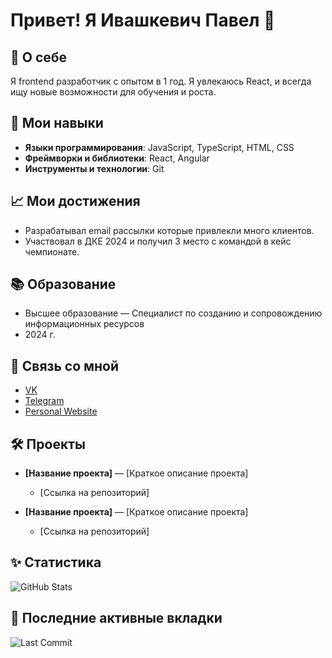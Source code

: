 # Привет! Я Ивашкевич Павел 👋

## 🚀 О себе
Я frontend разработчик с опытом в 1 год. Я увлекаюсь React, и всегда ищу новые возможности для обучения и роста.

## 🌟 Мои навыки
- **Языки программирования**: JavaScript, TypeScript, HTML, CSS 
- **Фреймворки и библиотеки**: React, Angular
- **Инструменты и технологии**: Git

## 📈 Мои достижения
- Разрабатывал email рассылки которые привлекли много клиентов.
- Участвовал в ДКЕ 2024 и получил 3 место с командой в кейс чемпионате.

## 📚 Образование
- Высшее образование  — Специалист по созданию и сопровождению информационных ресурсов
- 2024 г.

## 🔗 Связь со мной
- [VK](https://vk.com/1vashkev1ch)
- [Telegram](https://t.me/pavel_ith)
- [Personal Website](https://github.com/Pavel0Ivashkevich/portfolio-react)

## 🛠️ Проекты
- **[Название проекта]** — [Краткое описание проекта]
  - [Ссылка на репозиторий]

- **[Название проекта]** — [Краткое описание проекта]
  - [Ссылка на репозиторий]

## ✨ Статистика
![GitHub Stats](https://github-readme-stats.vercel.app/api?username=Pavel0Ivashkevich&show_icons=true&hide_title=true&count_private=true&hide=prs&theme=radical)

## 📅 Последние активные вкладки
![Last Commit](https://github-readme-streak-stats.herokuapp.com/?user=Pavel0Ivashkevich&theme=radical)
